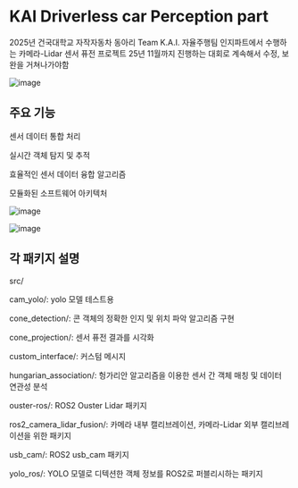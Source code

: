 # KAI Driverless car Perception part
2025년 건국대학교 자작자동차 동아리 Team K.A.I. 자율주행팀 인지파트에서 수행하는 카메라-Lidar 센서 퓨전 프로젝트
25년 11월까지 진행하는 대회로 계속해서 수정, 보완을 거쳐나가야함

![image](https://github.com/user-attachments/assets/bcd8d80c-b775-45ca-acee-663a4a0505c6)


## 주요 기능

센서 데이터 통합 처리

실시간 객체 탐지 및 추적

효율적인 센서 데이터 융합 알고리즘

모듈화된 소프트웨어 아키텍처

![image](https://github.com/user-attachments/assets/7994dcb9-d394-47d4-9ba4-cea586f759c8)

![image](https://github.com/user-attachments/assets/ed3515d1-219f-4d4a-ba44-c4e17d99bb89)



## 각 패키지 설명

src/

cam_yolo/: yolo 모델 테스트용

cone_detection/: 콘 객체의 정확한 인지 및 위치 파악 알고리즘 구현

cone_projection/: 센서 퓨전 결과를 시각화

custom_interface/: 커스텀 메시지

hungarian_association/: 헝가리안 알고리즘을 이용한 센서 간 객체 매칭 및 데이터 연관성 분석

ouster-ros/: ROS2 Ouster Lidar 패키지

ros2_camera_lidar_fusion/: 카메라 내부 캘리브레이션, 카메라-Lidar 외부 캘리브레이션을 위한 패키지

usb_cam/: ROS2 usb_cam 패키지

yolo_ros/: YOLO 모델로 디텍션한 객체 정보를 ROS2로 퍼블리시하는 패키지
